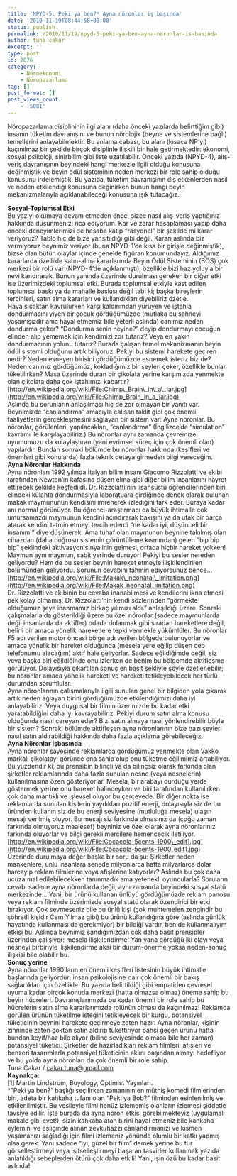 ```yaml
---
title: 'NPYD-5: Peki ya ben?* Ayna nöronlar iş başında'
date: '2010-11-19T08:44:58+03:00'
status: publish
permalink: /2010/11/19/npyd-5-peki-ya-ben-ayna-noronlar-is-basinda
author: tuna_cakar
excerpt: ''
type: post
id: 2076
category:
    - Nöroekonomi
    - Nöropazarlama
tag: []
post_format: []
post_views_count:
    - '5001'
---
```

   
Nöropazarlama disiplininin ilgi alanı (daha önceki yazılarda belirttiğim gibi) insanın tüketim davranışını ve bunun nörolojik (beyne ve sistemlerine bağlı) temellerini anlayabilmektir. Bu anlama çabası, bu alanı (kısaca NP’yi) kaçınılmaz bir şekilde birçok disiplinle ilişkili bir hale getirmektedir: ekonomi, sosyal psikoloji, sinirbilim gibi liste uzatılabilir. Önceki yazıda (NPYD-4), alış-veriş davranışının beyindeki hangi merkezle ilgili olduğu konusuna değinmiştik ve beyin ödül sisteminin neden merkezi bir role sahip olduğu konusunu irdelemiştik. Bu yazıda, tüketim davranışının dış etkenlerden nasıl ve neden etkilendiği konusuna değinirken bunun hangi beyin mekanizmalarıyla açıklanabileceği konusuna ışık tutacağız.  
   
**Sosyal-Toplumsal Etki**  
Bu yazıyı okumaya devam etmeden önce, sizce nasıl alış-veriş yaptığınız hakkında düşünmenizi rica ediyorum. Kar ve zarar hesaplaması yapıp daha önceki deneyimlerimizi de hesaba katıp “rasyonel” bir şekilde mi karar veriyoruz? Tablo hiç de bize yansıtıldığı gibi değil. Kararı aslında biz vermiyoruz beynimiz veriyor (buna NPYD-1’de kısa bir girişle değinmiştik), bizse olan bütün olaylar içinde genelde figüran konumundayız. Aldığımız kararlarda özellikle satın-alma kararlarında Beyin Ödül Sisteminin (BÖS) çok merkezi bir rolü var (NPYD-4’de açıklanmıştı), özellikle bizi haz yoluyla bir nevi kandırarak. Bunun yanında üzerinde durulması gereken bir diğer etki ise üzerimizdeki toplumsal etki. Burada toplumsal etkiyle kast edilen toplumsal baskı ya da mahalle baskısı değil tabi ki; başka bireylerin tercihleri, satın alma kararları ve kullandıkları diyebiliriz özetle.  
Hava sıcaktan kavrulurken karşı kaldırımdan yürüyen ve iştahla dondurmasını yiyen bir çocuk gördüğümüzde (mutlaka bu sahneyi yaşamışızdır ama hayal etmemiz bile yeterli aslında) canımız neden dondurma çeker? “Dondurma senin neyine?” deyip dondurmayı çocuğun elinden alıp yememek için kendimizi zor tutarız? Veya en yakın dondurmacının yolunu tutarız? Burada çalışan temel mekanizmanın beyin ödül sistemi olduğunu artık biliyoruz. Pekiyi bu sistemi harekete geçiren nedir? Neden esneyen birisini gördüğümüzde esnemek isteriz biz de? Neden canımız gördüğümüz, kokladığımız bir şeyleri çeker, özellikle bunlar tüketilirken? Masa üzerinde duran bir çikolata yerine karşımızda yenmekte olan çikolata daha çok iştahımızı kabartır?  
[http://en.wikipedia.org/wiki/File:Chimp\_Brain\_in\_a\_jar.jpg](http://en.wikipedia.org/wiki/File:Chimp_Brain_in_a_jar.jpg)  
Aslında bu sorunların anlaşılması hiç de zor olmayan bir yanıtı var. Beynimizde “canlandırma” amacıyla çalışan taklit gibi çok önemli faaliyetlerin gerçekleşmesini sağlayan bir sistem var: Ayna nöronlar. Bu nöronlar, görülenleri, yapılacakları, “canlandırma” (İngilizce’de “simulation” kavramı ile karşılayabiliriz.) Bu nöronlar aynı zamanda çevremize uyumumuzu da kolaylaştıran (yani evrimsel süreç için çok önemli olan) yapılardır. Bundan sonraki bölümde bu nöronlar hakkında (keşifleri ve önemleri gibi konularda) fazla teknik detaya girmeden bilgi vereceğim.   
 **Ayna Nöronlar Hakkında**  
Ayna nöronları 1992 yılında İtalyan bilim insanı Giacomo Rizzolatti ve ekibi tarafından Newton’ın kafasına düşen elma gibi diğer bilim insanlarını hayret ettirecek şekilde keşfedildi. Dr. Rizzolatti’nin lisansüstü öğrencilerinden biri elindeki külahta dondurmasıyla laboratuara girdiğinde denek olarak bulunan makak maymununun kendisini imrenerek izlediğini fark eder. Buraya kadar anı normal görünüyor. Bu öğrenci-araştırmacı da büyük ihtimalle çok umursamazdı maymunun kendini acındırarak bakışını ya da ufak bir parça atarak kendini tatmin etmeyi tercih ederdi “ne kadar iyi, düşünceli bir insanım!” diye düşünerek. Ama tuhaf olan maymunun beynine takılmış olan cihazdan (daha doğrusu sistemin görüntüleme kısmından) gelen “bip bip bip” şeklindeki aktivasyon sinyalinin gelmesi, ortada hiçbir hareket yokken! Maymun aynı maymun, sabit yerinde duruyor! Pekiyi bu sesler nereden geliyordu? Hem de bu sesler beynin hareket etmeyle ilişkilendirilen bölümünden geliyordu. Sorunun cevabını tahmin ediyorsunuz bence…  
[http://en.wikipedia.org/wiki/File:Makak\_neonatal\_imitation.png](http://en.wikipedia.org/wiki/File:Makak_neonatal_imitation.png)  
Dr. Rizzolatti ve ekibinin bu cevaba inanabilmesi ve kendilerini ikna etmesi pek kolay olmamış; Dr. Rizzolatti’nin kendi sözlerinden “görmekte olduğumuz şeye inanmamız birkaç yılımızı aldı.” anlaşıldığı üzere. Sonraki çalışmalarla da gösterildiği üzere bu özel nöronlar (sadece maymunlarda değil insanlarda da aktifler) odada dolanmak gibi sıradan hareketlere değil, belirli bir amaca yönelik hareketlere tepki vermekle yükümlüler. Bu nöronlar F5 adı verilen motor öncesi bölge adı verilen bölgede bulunuyorlar ve amaca yönelik bir hareket olduğunda (mesela yere eğilip düşen cep telefonumu alacağım) aktif hale geliyorlar. Sadece eğildiğimde değil, siz veya başka biri eğildiğinde onu izlerken de benim bu bölgemde aktifleşme görülüyor. Dolayısıyla çıkartılan sonuç en basit şekliyle şöyle özetlenebilir; bu nöronlar amaca yönelik hareketi ve hareketi tetikleyebilecek her türlü durumdan sorumlular.  
Ayna nöronlarının çalışmalarıyla ilgili sunulan genel bir bilgiden yola çıkarak artık neden ağlayan birini gördüğümüzde etkilendiğimizi daha iyi anlayabiliriz. Veya duygusal bir filmin üzerimizde bu kadar etki yaratabildiğini daha iyi kavrayabiliriz. Pekiyi durum satın alma konusu olduğunda nasıl cereyan eder? Bizi satın almaya nasıl yönlendirebilir böyle bir sistem? Sonraki bölümde aktifleşen ayna nöronlarının bize bazı şeyleri nasıl satın aldırabildiği hakkında daha fazla açıklama görebileceğiz.  
**Ayna Nöronlar İşbaşında**  
Ayna nöronlar sayesinde reklamlarda gördüğümüz yenmekte olan Vakko markalı çikolatayı görünce ona sahip olup onu tüketme eğilimimiz artabiliyor. Bu yüzdendir ki; bu prensibin bilinçli ya da bilinçsiz olarak farkında olan şirketler reklamlarında daha fazla sunulan nesne (veya nesnelerin) kullanılmasına özen gösteriyorlar. Mesela, bir arabayı durduğu yerde göstermek yerine onu hareket halindeyken ve biri tarafından kullanılırken çok daha mantıklı ve işlevsel oluyor bu çerçevede. Bir diğer nokta ise reklamlarda sunulan kişilerin yaydıkları pozitif enerji, dolayısıyla siz de bu üründen kullanın siz de bu enerji seviyesine (mutluluğa mesela) ulaşın mesajı verilmiş oluyor. Bu mesajı siz farkında olmasınız da (çoğu zaman farkında olmuyoruz maalesef) beyniniz ve özel olarak ayna nöronlarınız farkında oluyorlar ve bilgi gerekli mercilere hemencecik iletiliyor.   
[http://en.wikipedia.org/wiki/File:Cocacola-5cents-1900\_edit1.jpg](http://en.wikipedia.org/wiki/File:Cocacola-5cents-1900_edit1.jpg)  
Üzerinde durulmaya değer başka bir soru da şu: Şirketler neden mankenlere, ünlü insanlara senede milyonlarca hatta milyarlarca dolar harcayıp reklam filmlerine veya afişlerine katıyorlar? Aslında bu çok daha ucuza mal edilebilecekken tanınmadık ama yetenekli oyuncularla? Soruların cevabı sadece ayna nöronlarda değil, aynı zamanda beyindeki sosyal statü merkezinde… Yani, bir ürünü kullanan ünlüyü gördüğümüzde reklam panosu veya reklam filminde üzerimizde sosyal statü olarak özendirici bir etki bırakıyor. Çok sevmeseniz bile bu ünlü kişi (çok muhtemelen zengindir bu şöhretli kişidir Cem Yılmaz gibi) bu ürünü kullandığına göre (aslında günlük hayatında kullanması da gerekmiyor) bir bildiği vardır, ben de kullanmalıyım etkisi bu! Aslında beynimiz sandığımızdan çok daha basit prensipler üzerinden çalışıyor: mesela ilişkilendirme! Yan yana gördüğü iki olayı veya nesneyi birbiriyle ilişkilendirme aksi bir durum-önerme yoksa neden-sonuç ilişkisi bile olabilir bu.   
**Sonuç yerine**  
Ayna nöronlar 1990’ların en önemli keşifleri listesinin büyük ihtimalle başlarında geliyordur; insan psikolojisine dair çok önemli bir bakış sağladıkları için özellikle. Bu yazıda belirtildiği gibi empatiden çevresel uyuma kadar birçok konuda merkezi (hatta olmazsa olmaz) öneme sahip bu beyin hücreleri. Davranışlarımızda bu kadar önemli bir role sahip bu hücrelerin satın alma kararlarımızda rolünün olması da kaçınılmaz! Reklamda görülen ürünün tüketilme isteğini tetikleyecek bir kurgu, potansiyel tüketicinin beynini harekete geçirmeye zaten hazır. Ayna nöronlar, kişinin zihninde zaten çoktan satın aldırıp tükettiriyor bahsi geçen ürünü hatta bundan keyif/haz bile alıyor (bilinç seviyesinde olmasa bile her zaman) potansiyel tüketici. Şirketler de hazırladıkları reklam filmleri, afişleri ve benzeri tasarımlarla potansiyel tüketicinin aklını başından almayı hedefliyor ve bu yolda ayna nöronları da çok önemli bir role sahip.  
Tuna Çakar / <cakar.tuna@gmail.com>  
**Kaynakça:**  
\[1\] Martin Lindstrom, Buyology, Optimist Yayınları.  
\*”Peki ya ben?” başlığı seçilirken zamanının en müthiş komedi filmlerinden biri, adeta bir kahkaha tufanı olan “Peki ya Bob?” filminden esinlenilmiş ve etkilenilmiştir. Bu vesileyle filmi henüz izlememiş olanların izlemesi şiddetle tavsiye edilir. İşte burada da ayna nöron etkisi görebilmekteyiz (uygulamalı makale gibi evet!), sizin kahkaha atan birini hayal etmeniz bile kahkaha eylemini ve eşliğinde alınan zevki/hazzı canlandırmanızı ve kısmen yaşamanızı sağladığı için filmi izlemeniz yönünde olumlu bir katkı yapmış olsa gerek. Yani sadece “iyi, güzel bir film” demek yerine bu tür görselleştirmeyi veya işitselleştirmeyi başaran tasvirler kullanmak yazıda anlatıldığı sebeplerden ötürü çok daha etkili! Yani, işin özü bu kadar basit aslında!